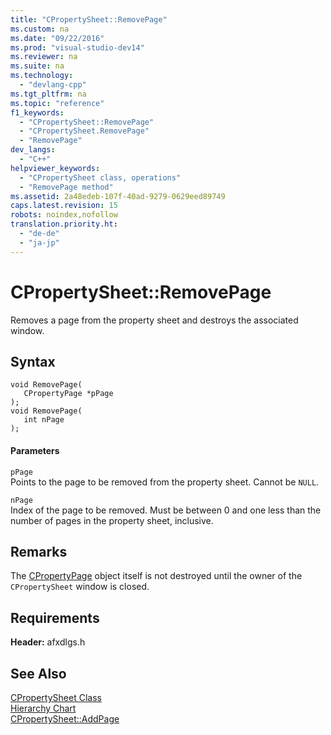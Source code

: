 ```yaml
---
title: "CPropertySheet::RemovePage"
ms.custom: na
ms.date: "09/22/2016"
ms.prod: "visual-studio-dev14"
ms.reviewer: na
ms.suite: na
ms.technology: 
  - "devlang-cpp"
ms.tgt_pltfrm: na
ms.topic: "reference"
f1_keywords: 
  - "CPropertySheet::RemovePage"
  - "CPropertySheet.RemovePage"
  - "RemovePage"
dev_langs: 
  - "C++"
helpviewer_keywords: 
  - "CPropertySheet class, operations"
  - "RemovePage method"
ms.assetid: 2a48edeb-107f-40ad-9279-0629eed89749
caps.latest.revision: 15
robots: noindex,nofollow
translation.priority.ht: 
  - "de-de"
  - "ja-jp"
---
```

# CPropertySheet::RemovePage
Removes a page from the property sheet and destroys the associated window.  
  
## Syntax  
  
```  
void RemovePage(  
   CPropertyPage *pPage   
);  
void RemovePage(  
   int nPage   
);  
```  
  
#### Parameters  
 `pPage`  
 Points to the page to be removed from the property sheet. Cannot be `NULL`.  
  
 `nPage`  
 Index of the page to be removed. Must be between 0 and one less than the number of pages in the property sheet, inclusive.  
  
## Remarks  
 The [CPropertyPage](../vs140/cpropertypage-class.md) object itself is not destroyed until the owner of the `CPropertySheet` window is closed.  
  
## Requirements  
 **Header:** afxdlgs.h  
  
## See Also  
 [CPropertySheet Class](../vs140/cpropertysheet-class.md)   
 [Hierarchy Chart](../vs140/hierarchy-chart.md)   
 [CPropertySheet::AddPage](../vs140/cpropertysheet--addpage.md)